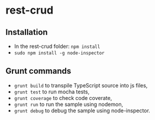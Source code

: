 # rest-crud


## Installation

* In the rest-crud folder: `npm install`
* `sudo npm install -g node-inspector`

## Grunt commands

* `grunt build` to transpile TypeScript source into js files,
* `grunt test` to run mocha tests,
* `grunt coverage` to check code coverate,
* `grunt run` to run the sample using nodemon,
* `grunt debug` to debug the sample using node-inspector.

